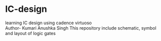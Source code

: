 # IC-design
 learning IC design using cadence virtuoso
<br>
Author- Kumari Anushka Singh
This repository include schematic, symbol and layout of logic gates
